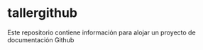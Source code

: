 # tallergithub
Este repositorio contiene información para alojar un proyecto de documentación Github
